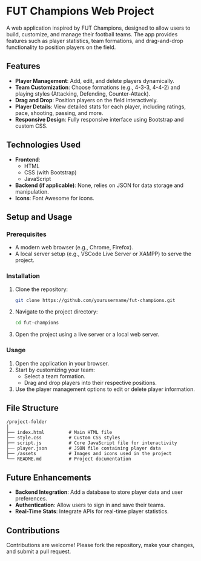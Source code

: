 # FUT Champions Web Project

A web application inspired by FUT Champions, designed to allow users to build, customize, and manage their football teams. The app provides features such as player statistics, team formations, and drag-and-drop functionality to position players on the field.

## Features

- **Player Management**: Add, edit, and delete players dynamically.
- **Team Customization**: Choose formations (e.g., 4-3-3, 4-4-2) and playing styles (Attacking, Defending, Counter-Attack).
- **Drag and Drop**: Position players on the field interactively.
- **Player Details**: View detailed stats for each player, including ratings, pace, shooting, passing, and more.
- **Responsive Design**: Fully responsive interface using Bootstrap and custom CSS.

## Technologies Used

- **Frontend**: 
  - HTML
  - CSS (with Bootstrap)
  - JavaScript
- **Backend (if applicable)**: None, relies on JSON for data storage and manipulation.
- **Icons**: Font Awesome for icons.

## Setup and Usage

### Prerequisites
- A modern web browser (e.g., Chrome, Firefox).
- A local server setup (e.g., VSCode Live Server or XAMPP) to serve the project.

### Installation
1. Clone the repository:
   ```bash
   git clone https://github.com/yourusername/fut-champions.git
   ```
2. Navigate to the project directory:
   ```bash
   cd fut-champions
   ```
3. Open the project using a live server or a local web server.

### Usage
1. Open the application in your browser.
2. Start by customizing your team:
   - Select a team formation.
   - Drag and drop players into their respective positions.
3. Use the player management options to edit or delete player information.

## File Structure

```
/project-folder
│
├── index.html         # Main HTML file
├── style.css          # Custom CSS styles
├── script.js          # Core JavaScript file for interactivity
├── player.json        # JSON file containing player data
├── /assets            # Images and icons used in the project
└── README.md          # Project documentation
```

## Future Enhancements

- **Backend Integration**: Add a database to store player data and user preferences.
- **Authentication**: Allow users to sign in and save their teams.
- **Real-Time Stats**: Integrate APIs for real-time player statistics.

## Contributions

Contributions are welcome! Please fork the repository, make your changes, and submit a pull request.

